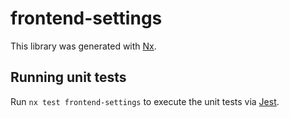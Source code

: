 # frontend-settings

This library was generated with [Nx](https://nx.dev).

## Running unit tests

Run `nx test frontend-settings` to execute the unit tests via [Jest](https://jestjs.io).
